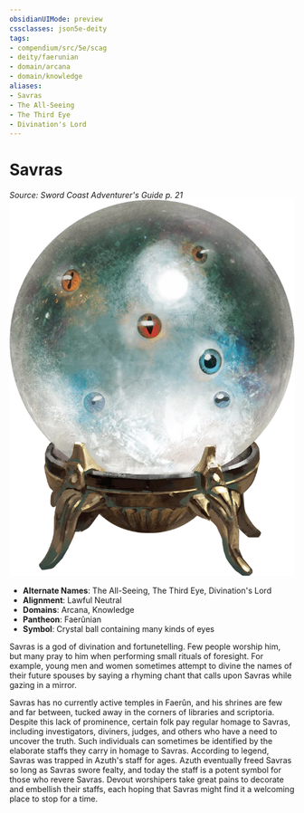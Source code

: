 ```yaml
---
obsidianUIMode: preview
cssclasses: json5e-deity
tags:
- compendium/src/5e/scag
- deity/faerunian
- domain/arcana
- domain/knowledge
aliases: 
- Savras
- The All-Seeing
- The Third Eye
- Divination's Lord
---
```

# Savras
*Source: Sword Coast Adventurer's Guide p. 21* 
![](/3-Mechanics/CLI/deities/img/scag-symbol-of-savras.webp#symbol)

- **Alternate Names**: The All-Seeing, The Third Eye, Divination's Lord
- **Alignment**: Lawful Neutral
- **Domains**: Arcana, Knowledge
- **Pantheon**: Faerûnian
- **Symbol**: Crystal ball containing many kinds of eyes

Savras is a god of divination and fortunetelling. Few people worship him, but many pray to him when performing small rituals of foresight. For example, young men and women sometimes attempt to divine the names of their future spouses by saying a rhyming chant that calls upon Savras while gazing in a mirror.

Savras has no currently active temples in Faerûn, and his shrines are few and far between, tucked away in the corners of libraries and scriptoria. Despite this lack of prominence, certain folk pay regular homage to Savras, including investigators, diviners, judges, and others who have a need to uncover the truth. Such individuals can sometimes be identified by the elaborate staffs they carry in homage to Savras. According to legend, Savras was trapped in Azuth's staff for ages. Azuth eventually freed Savras so long as Savras swore fealty, and today the staff is a potent symbol for those who revere Savras. Devout worshipers take great pains to decorate and embellish their staffs, each hoping that Savras might find it a welcoming place to stop for a time.